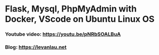 # Flask, Mysql, PhpMyAdmin with Docker, VScode on Ubuntu Linux OS

### Youtube video: https://youtu.be/pNRbSOALBuA
### Blog: https://levanlau.net
